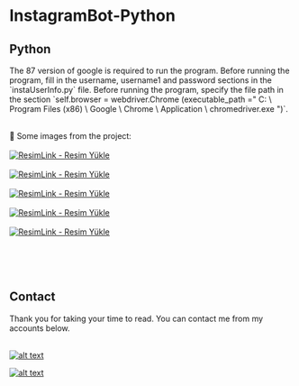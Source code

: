 # InstagramBot-Python

<h2>
Python
</h2>
The 87 version of google is required to run the program. Before running the program, fill in the username, username1 and password sections in the `instaUserInfo.py` file. Before running the program, specify the file path in the section `self.browser = webdriver.Chrome (executable_path =" C: \ Program Files (x86) \ Google \ Chrome \ Application \ chromedriver.exe ")`. <br>
<br>

:pushpin: Some images from the project:
<br><br>
<a href="https://resimlink.com/9mQArX" title="ResimLink - Resim Yükle"><img src="https://r.resimlink.com/9mQArX.png" title="ResimLink - Resim Yükle" alt="ResimLink - Resim Yükle"></a><br><br>
<a href="https://resimlink.com/SWc5" title="ResimLink - Resim Yükle"><img src="https://r.resimlink.com/SWc5.png" title="ResimLink - Resim Yükle" alt="ResimLink - Resim Yükle"></a><br><br>
<a href="https://resimlink.com/pDXfo1z" title="ResimLink - Resim Yükle"><img src="https://r.resimlink.com/pDXfo1z.png" title="ResimLink - Resim Yükle" alt="ResimLink - Resim Yükle"></a><br><br>
<a href="https://resimlink.com/EaHtZV" title="ResimLink - Resim Yükle"><img src="https://r.resimlink.com/EaHtZV.png" title="ResimLink - Resim Yükle" alt="ResimLink - Resim Yükle"></a><br><br>
<a href="https://resimlink.com/ic0zDN" title="ResimLink - Resim Yükle"><img src="https://r.resimlink.com/ic0zDN.png" title="ResimLink - Resim Yükle" alt="ResimLink - Resim Yükle"></a><br><br>
<br>

<br>
<h2>
Contact
</h2>
Thank you for taking your time to read. You can contact me from my accounts below. <br>
<br>

<a href="https://github.com/cihanicelliler" target="_blank">

![alt text](https://img.shields.io/badge/GitHub-100000?style=for-the-badge&logo=github&logoColor=white)

</a>
<a href="https://www.linkedin.com/in/cihan-icelliler/" target="_blank">

![alt text](https://img.shields.io/badge/LinkedIn-0077B5?style=for-the-badge&logo=linkedin&logoColor=white)

</a>
 
